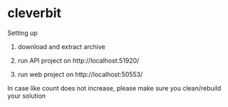 # cleverbit

Setting up

1. download and extract archive

2. run API project on http://localhost:51920/

3. run web project on http://localhost:50553/


In case like count does not increase, please make sure you clean/rebuild your solution
